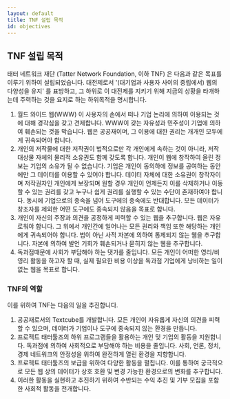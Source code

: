 ```yaml
---
layout: default
title: TNF 설립 목적
id: objectives
---
```


## TNF 설립 목적

태터 네트워크 재단 (Tatter Network Foundation, 이하 TNF) 은 다음과 같은 목표를 이루기 위하여 설립되었습니다. 대전제로서 '(대기업과 사용자 사이의 중립에서) 웹의 다양성을 유지' 를 표방하고, 그 하위로 이 대전제를 지키기 위해 지금의 상황을 타개하는데 주력하는 것을 요지로 하는 하위목적을 명시합니다.

1. 월드 와이드 웹(WWW) 이 사용자의 손에서 떠나 기업 논리에 의하여 이용되는 것에 대해 경각심을 갖고 견제합니다. WWW이 갖는 자유성과 민주성이 기업에 의하여 훼손되는 것을 막습니다. 웹은 공공재이며, 그 이용에 대한 권리는 개개인 모두에게 귀속되어야 합니다.
1. 개인의 저작물에 대한 저작권이 법적으로만 각 개인에게 속하는 것이 아니라, 저작대상물 자체의 물리적 소유권도 함께 갖도록 합니다. 개인이 웹에 창작하여 올린 정보는 기업의 소유가 될 수 없습니다. 기업은 개인이 동의하에 정보를 공여하는 동안에만 그 데이터를 이용할 수 있어야 합니다. 데이터 자체에 대한 소유권이 창작자이며 저작권자인 개인에게 보장되며 원할 경우 개인이 언제든지 이를 삭제하거나 이동할 수 있는 권리를 갖고 누구나 쉽게 권리를 실행할 수 있는 수단이 존재하여야 합니다. 동시에 기업으로의 종속을 넘어 도구에의 종속에도 반대합니다. 모든 데이터가 창조자를 제외한 어떤 도구에도 종속되지 않음을 목표로 합니다.
1. 개인이 자신의 주장과 의견을 공정하게 피력할 수 있는 웹을 추구합니다. 웹은 자유로워야 합니다. 그 위에서 개인간에 일어나는 모든 권리와 책임 또한 해당하는 개인에게 귀속되어야 합니다. 법이 아닌 사적 자본에 의하여 통제되지 않는 웹을 추구합니다. 자본에 의하여 발언 기회가 훼손되거나 묻히지 않는 웹을 추구합니다.
1. 독과점때문에 사회가 부담해야 하는 댓가를 줄입니다. 모든 개인이 어떠한 영리/비영리 활동을 하고자 할 때, 실제 필요한 비용 이상을 독과점 기업에게 낭비하는 일이 없는 웹을 목표로 합니다.

### TNF의 역할

이를 위하여 TNF는 다음의 일을 추진합니다.

1. 공공재로서의 Textcube를 개발합니다. 모든 개인이 자유롭게 자신의 의견을 피력할 수 있으며, 데이터가 기업이나 도구에 종속되지 않는 환경을 만듭니다.
1. 프로젝트 태터툴즈의 하위 프로그램들을 활용하는 개인 및 기업의 활동을 지원합니다. 독과점에 의하여 사회적으로 부담해야 하는 비용을 줄입니다. 사회, 언론, 정치, 경제 네트워크의 안정성을 위하여 완전하게 열린 환경을 지향합니다.
1. 프로젝트 태터툴즈의 보급을 위하여 다양한 활동을 펼칩니다. 이를 통하여 궁극적으로 모든 웹 상의 데이터가 상호 호환 및 변경 가능한 환경으로의 변화를 추구합니다.
1. 이러한 활동을 실현하고 추진하기 위하여 수반되는 수익 추진 및 기부 모집을 포함한 사회적 활동을 전개합니다.

